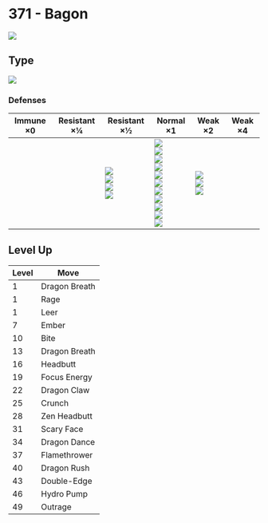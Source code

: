 # 371 - Bagon
![][371]

## Type

![][dragon]

### Defenses

Immune ×0 | Resistant ×¼ | Resistant ×½                                                  | Normal ×1                                                                                                                                                                 | Weak ×2                                     | Weak ×4 | 
---       | ---          | ---                                                           | ---                                                                                                                                                                       | ---                                         | ---     | 
          |              | ![][fire]<br> ![][water]<br> ![][grass]<br> ![][electric]<br> | ![][normal]<br> ![][fighting]<br> ![][flying]<br> ![][poison]<br> ![][ground]<br> ![][rock]<br> ![][bug]<br> ![][ghost]<br> ![][steel]<br> ![][psychic]<br> ![][dark]<br> | ![][ice]<br> ![][dragon]<br> ![][fairy]<br> |         | 

## Level Up

Level | Move          | 
---   | ---           | 
1     | Dragon Breath | 
1     | Rage          | 
1     | Leer          | 
7     | Ember         | 
10    | Bite          | 
13    | Dragon Breath | 
16    | Headbutt      | 
19    | Focus Energy  | 
22    | Dragon Claw   | 
25    | Crunch        | 
28    | Zen Headbutt  | 
31    | Scary Face    | 
34    | Dragon Dance  | 
37    | Flamethrower  | 
40    | Dragon Rush   | 
43    | Double-Edge   | 
46    | Hydro Pump    | 
49    | Outrage       | 

[371]: ../img/pokemon/371.png
[normal]: ../img/types/normal.png
[fire]: ../img/types/fire.png
[fighting]: ../img/types/fighting.png
[water]: ../img/types/water.png
[flying]: ../img/types/flying.png
[grass]: ../img/types/grass.png
[poison]: ../img/types/poison.png
[electric]: ../img/types/electric.png
[ground]: ../img/types/ground.png
[psychic]: ../img/types/psychic.png
[rock]: ../img/types/rock.png
[ice]: ../img/types/ice.png
[bug]: ../img/types/bug.png
[dragon]: ../img/types/dragon.png
[ghost]: ../img/types/ghost.png
[dark]: ../img/types/dark.png
[steel]: ../img/types/steel.png
[fairy]: ../img/types/fairy.png
